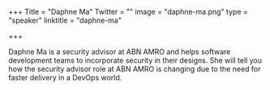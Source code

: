 +++
Title = "Daphne Ma"
Twitter = ""
image = "daphne-ma.png"
type = "speaker"
linktitle = "daphne-ma"

+++

Daphne Ma is a security advisor at ABN AMRO and helps software development teams to incorporate security in their designs. She will tell you how the security advisor role at ABN AMRO is changing due to the need for faster delivery in a DevOps world.
